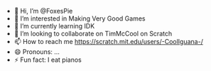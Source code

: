 - 👋 Hi, I’m @FoxesPie
- 👀 I’m interested in Making Very Good Games
- 🌱 I’m currently learning IDK
- 💞️ I’m looking to collaborate on TimMcCool on Scratch
- 📫 How to reach me https://scratch.mit.edu/users/-CoolIguana-/ 
- 😄 Pronouns: ...
- ⚡ Fun fact: I eat pianos

<!---
FoxesPie/FoxesPie is a ✨ special ✨ repository because its `README.md` (this file) appears on your GitHub profile.
You can click the Preview link to take a look at your changes.
--->
